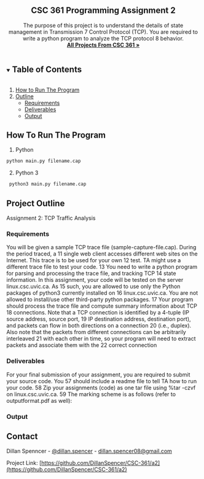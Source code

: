 <!-- PROJECT LOGO -->
<br />
<p align="center">

  <h2 align="center">CSC 361 Programming Assignment 2</h2>

  <p align="center">
    The purpose of this project is to understand the details of state management in Transmission
7 Control Protocol (TCP). You are required to write a python program to analyze the TCP protocol
8 behavior.
    <br />
    <a href="https://github.com/DillanSpencer/CSC-361"><strong>All Projects From CSC 361 »</strong></a>
  </p>
</p>



<!-- TABLE OF CONTENTS -->
<details open="open">
  <summary><h2 style="display: inline-block">Table of Contents</h2></summary>
  <ol>
    <li>
      <a href="#how-to-run-the-program">How to Run The Program</a>
    </li>
    <li>
      <a href="#getting-started">Outline</a>
      <ul>
        <li><a href="#requirements">Requirements</a></li>
        <li><a href="#deliverables">Deliverables</a></li>
        <li><a href="#output">Output</a></li>
      </ul>
    </li>
  </ol>
</details>



<!-- ABOUT THE PROJECT -->
## How To Run The Program

1. Python
 ```sh
 python main.py filename.cap
 ```
2. Python 3
```sh
 python3 main.py filename.cap
 ```

<!-- GETTING STARTED -->
## Project Outline

Assignment 2: TCP Traffic Analysis

### Requirements
You will be given a sample TCP trace file (sample-capture-file.cap). During the period traced, a
11 single web client accesses different web sites on the Internet. This trace is to be used for your own
12 test. TA might use a different trace file to test your code.
13 You need to write a python program for parsing and processing the trace file, and tracking TCP
14 state information. In this assignment, your code will be tested on the server linux.csc.uvic.ca. As
15 such, you are allowed to use only the Python packages of python3 currently installed on
16 linux.csc.uvic.ca. You are not allowed to install/use other third-party python packages.
17 Your program should process the trace file and compute summary information about TCP
18 connections. Note that a TCP connection is identified by a 4-tuple (IP source address, source port,
19 IP destination address, destination port), and packets can flow in both directions on a connection
20 (i.e., duplex). Also note that the packets from different connections can be arbitrarily interleaved
21 with each other in time, so your program will need to extract packets and associate them with the
22 correct connection

### Deliverables

For your final submission of your assignment, you are required to submit your source code. You
57 should include a readme file to tell TA how to run your code.
58 Zip your assignments (code) as one tar file using %tar -czvf on linux.csc.uvic.ca.
59 The marking scheme is as follows (refer to outputformat.pdf as well):
 
   
### Output


<!-- CONTACT -->
## Contact

Dillan Spenncer - [@dillan.spencer](https://www.instagram.com/dillan.spencer/) - dillan.spencer08@gmail.com

Project Link: [https://github.com/DillanSpencer/CSC-361/a2](https://github.com/DillanSpencer/CSC-361/a2)


